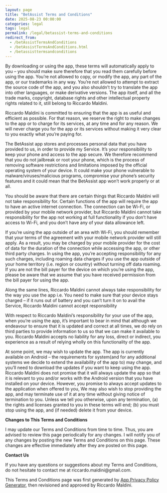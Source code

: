 ```yaml
---
layout: page
title: "BetAssist Terms and Conditions"
date: 2025-08-23 00:00:00
categories: legal
tags: legal
permalink: /legal/betassist-terms-and-conditions
redirect_from:
  - /betAssistTermsAndConditions
  - /betAssistTermsAndConditions.html
  - /betassisttermsandconditions
---
```


 <p>By downloading or using the app, these terms will automatically apply to you – you should make sure therefore that you read them carefully before using the app. You’re not allowed to copy, or modify the app, any part of the app, or our trademarks in any way. You’re not allowed to attempt to extract the source code of the app, and you also shouldn’t try to translate the app into other languages, or make derivative versions. The app itself, and all the trade marks, copyright, database rights and other intellectual property rights related to it, still belong to Riccardo Maldini.</p> <p>Riccardo Maldini is committed to ensuring that the app is as useful and efficient as possible. For that reason, we reserve the right to make changes to the app or to charge for its services, at any time and for any reason. We will never charge you for the app or its services without making it very clear to you exactly what you’re paying for.</p> <p>The BetAssist app stores and processes personal data that you have provided to us, in order to provide my Service. It’s your responsibility to keep your phone and access to the app secure. We therefore recommend that you do not jailbreak or root your phone, which is the process of removing software restrictions and limitations imposed by the official operating system of your device. It could make your phone vulnerable to malware/viruses/malicious programs, compromise your phone’s security features and it could mean that the BetAssist app won’t work properly or at all. </p> <p>You should be aware that there are certain things that Riccardo Maldini will not take responsibility for. Certain functions of the app will require the app to have an active internet connection. The connection can be Wi-Fi, or provided by your mobile network provider, but Riccardo Maldini cannot take responsibility for the app not working at full functionality if you don’t have access to Wi-Fi, and you don’t have any of your data allowance left.</p><p></p><p>If you’re using the app outside of an area with Wi-Fi, you should remember that your terms of the agreement with your mobile network provider will still apply. As a result, you may be charged by your mobile provider for the cost of data for the duration of the connection while accessing the app, or other third party charges. In using the app, you’re accepting responsibility for any such charges, including roaming data charges if you use the app outside of your home territory (i.e. region or country) without turning off data roaming. If you are not the bill payer for the device on which you’re using the app, please be aware that we assume that you have received permission from the bill payer for using the app.</p> <p>Along the same lines, Riccardo Maldini cannot always take responsibility for the way you use the app i.e. You need to make sure that your device stays charged – if it runs out of battery and you can’t turn it on to avail the Service, Riccardo Maldini cannot accept responsibility</p> <p>With respect to Riccardo Maldini’s responsibility for your use of the app, when you’re using the app, it’s important to bear in mind that although we endeavour to ensure that it is updated and correct at all times, we do rely on third parties to provide information to us so that we can make it available to you. Riccardo Maldini accepts no liability for any loss, direct or indirect, you experience as a result of relying wholly on this functionality of the app.</p> <p>At some point, we may wish to update the app. The app is currently available on Android – the requirements for system(and for any additional systems we decide to extend the availability of the app to) may change, and you’ll need to download the updates if you want to keep using the app. Riccardo Maldini does not promise that it will always update the app so that it is relevant to you and/or works with the Android version that you have installed on your device. However, you promise to always accept updates to the application when offered to you, We may also wish to stop providing the app, and may terminate use of it at any time without giving notice of termination to you. Unless we tell you otherwise, upon any termination, (a) the rights and licenses granted to you in these terms will end; (b) you must stop using the app, and (if needed) delete it from your device.</p> <p><strong>Changes to This Terms and Conditions</strong></p> <p> I may update our Terms and Conditions from time to time. Thus, you are advised to review this page periodically for any changes. I will notify you of any changes by posting
the new Terms and Conditions on this page. These changes are effective immediately after they are posted on
this page.
</p> <p><strong>Contact Us</strong></p> <p>If you have any questions or suggestions about my Terms and Conditions, do not hesitate to contact
me at riccardo.maldini@gmail.com.
</p> <p>This Terms and Conditions page was first generated by <a href="https://app-privacy-policy-generator.firebaseapp.com/" target="_blank">App Privacy Policy Generator</a>, then revisioned and approved by Riccardo Maldini.</p>
